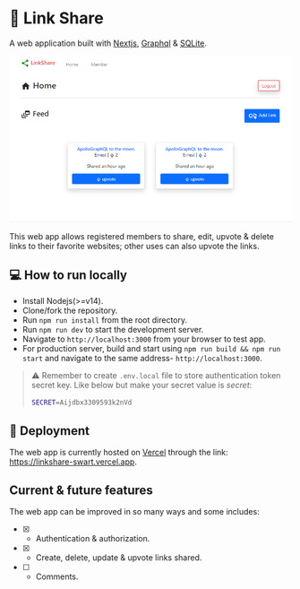 # :confetti_ball: Link Share

A web application built with [Nextjs](https://nextjs.org), [Graphql](https://graphql.org) & [SQLite](https://sqlite.org).

![site image](./public/linkshare.png)

This web app allows registered members to share, edit, upvote & delete links to their favorite websites; other uses can also upvote the links.

## :computer: How to run locally

- Install Nodejs(>=v14).
- Clone/fork the repository.
- Run `npm run install` from the root directory.
- Run `npm run dev` to start the development server.
- Navigate to `http://localhost:3000` from your browser to test app.
- For production server, build and start using `npm run build && npm run start` and navigate to the same address- `http://localhost:3000`.

> :warning: Remember to create `.env.local` file to store authentication token secret key. Like below but make your secret value is _secret_:
>
> ```bash
> SECRET=Aijdbx3309593k2nVd
> ```

## :rocket: Deployment

The web app is currently hosted on [Vercel](https://vercel.com) through the link: <https://linkshare-swart.vercel.app>.

## Current & future features

The web app can be improved in so many ways and some includes:

- [x] - Authentication & authorization.
- [x] - Create, delete, update & upvote links shared.
- [ ] - Comments.